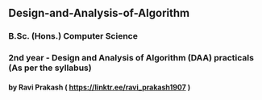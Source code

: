 ## Design-and-Analysis-of-Algorithm

### B.Sc. (Hons.) Computer Science 
### 2nd year - Design and Analysis of Algorithm (DAA) practicals  (As per the syllabus)

#### by Ravi Prakash ( https://linktr.ee/ravi_prakash1907 )
